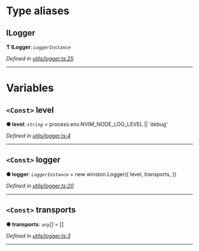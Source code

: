 

# Type aliases

<a id="ilogger"></a>

##  ILogger

**Ƭ ILogger**: *`LoggerInstance`*

*Defined in [utils/logger.ts:25](https://github.com/neovim/node-client/blob/97a65c6/src/utils/logger.ts#L25)*

___

# Variables

<a id="level"></a>

## `<Const>` level

**● level**: *`string`* =  process.env.NVIM_NODE_LOG_LEVEL || 'debug'

*Defined in [utils/logger.ts:4](https://github.com/neovim/node-client/blob/97a65c6/src/utils/logger.ts#L4)*

___
<a id="logger"></a>

## `<Const>` logger

**● logger**: *`LoggerInstance`* =  new winston.Logger({
  level,
  transports,
})

*Defined in [utils/logger.ts:20](https://github.com/neovim/node-client/blob/97a65c6/src/utils/logger.ts#L20)*

___
<a id="transports"></a>

## `<Const>` transports

**● transports**: *`any`[]* =  []

*Defined in [utils/logger.ts:3](https://github.com/neovim/node-client/blob/97a65c6/src/utils/logger.ts#L3)*

___

